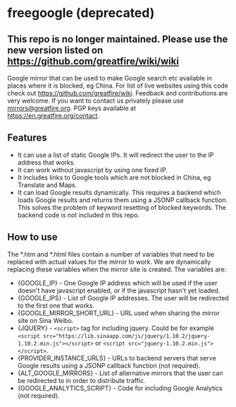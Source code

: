 freegoogle (deprecated)
==========
## This repo is no longer maintained. Please use the new version listed on https://github.com/greatfire/wiki/wiki

Google mirror that can be used to make Google search etc available in places where it is blocked, eg China. 
For list of live websites using this code check out https://github.com/greatfire/wiki.
Feedback and contributions are very welcome. If you want to contact us privately please use mirrors@greatfire.org. PGP keys available at https://en.greatfire.org/contact.

## Features

* It can use a list of static Google IPs. It will redirect the user to the IP address that works.
* It can work without javascript by using one fixed IP.
* It includes links to Google tools which are not blocked in China, eg Translate and Maps.
* It can load Google results dynamically. This requires a backend which loads Google results and returns them using a JSONP callback function. This solves the problem of keyword resetting of blocked keywords. The backend code is not included in this repo.

## How to use

The *.htm and *.html files contain a number of variables that need to be replaced with actual values for the mirror to work. We are dynamically replacing these variables when the mirror site is created. The variables are:

* {GOOGLE_IP} - One Google IP address which will be used if the user doesn't have javascript enabled, or if the javascript hasn't yet loaded.
* {GOOGLE_IPS} - List of Google IP addresses. The user will be redirected to the first one that works.
* {GOOGLE_MIRROR_SHORT_URL} - URL used when sharing the mirror site on Sina Weibo.
* {JQUERY} - `<script>` tag for including jquery. Could be for example `<script src="https://lib.sinaapp.com/js/jquery/1.10.2/jquery-1.10.2.min.js"></script>` or `<script src="jquery-1.10.2.min.js"></script>`.
* {PROVIDER_INSTANCE_URLS} - URLs to backend servers that serve Google results using a JSONP callback function (not required).
* {ALT_GOOGLE_MIRRORS} - List of alternative mirrors that the user can be redirected to in order to distribute traffic.
* {GOOGLE_ANALYTICS_SCRIPT} - Code for including Google Analytics (not required).
